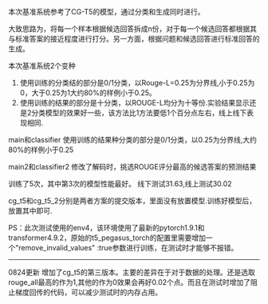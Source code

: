 本次基准系统参考了CG-T5的模型，通过分类和生成同时进行。

大致思路为，将每一个样本根据候选回答拆成n份，对于每一个候选回答都根据其与标准答案的接近程度进行打分。另一方面，根据问题和候选回答进行标准回答的生成。

本次基准系统2个变种
1. 使用训练的分类结的部分是0/1分类，以Rouge-L=0.25为分界线,小于0.25为0，大于0.25为1大约80%的样例小于0.25。
2. 使用训练的结果的部分是十分类，以ROUGE-L均分为十等份.实验结果显示还是2分类模型的效果好一些，该方法比1方法要低1个百分点左右，线上线下表现相同.


main和classifier
使用训练的结果种分类的部分是0/1分类，以0.25为分界线,大约80%的样例小于0.25

main2和classifier2
修改了解码时，挑选ROUGE评分最高的候选答案的预测结果

训练了5次，其中第3次的模型性能最好。
线下测试31.63,线上测试30.02

cg_t5和cg_t5_2分别是两者方案的提交版本，里面没有放置模型.训练好模型后，放置其中即可.

PS：此次测试使用的env4，该环境使用了最新的pytorch1.9.1和transformer4.9.2，原始的t5_pegasus_torch的配置里需要增加一个"remove_invalid_values" :true参数进行训练，在测试时才能够不报错。
_______________________________________
0824更新
增加了cg_t5的第三版本。主要的差异在于对于数据的处理。还是选取rouge_all最高的作为1,其他的作为0效果会再好0.02个点。而且在测试时增加了阻止梯度回传的代码，可以减少测试时的内存占用。